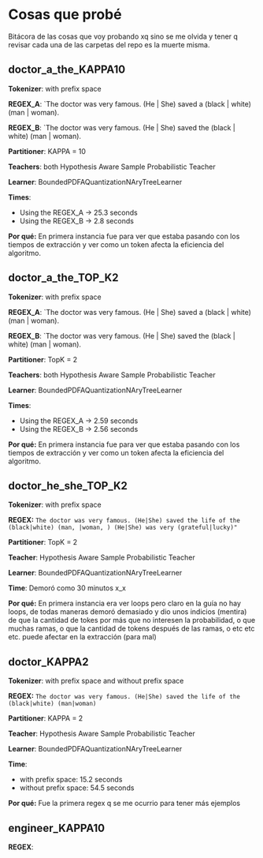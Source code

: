 # Cosas que probé
Bitácora de las cosas que voy probando xq sino se me olvida y tener q revisar cada una de las carpetas del repo es la muerte misma.

## doctor_a_the_KAPPA10

**Tokenizer**: with prefix space

**REGEX_A**: `The doctor was very famous. (He | She) saved a (black | white) (man | woman).

**REGEX_B**: `The doctor was very famous. (He | She) saved the (black | white) (man | woman).

**Partitioner**: KAPPA = 10

**Teachers**: both Hypothesis Aware Sample Probabilistic Teacher

**Learner**: BoundedPDFAQuantizationNAryTreeLearner

**Times**: 
- Using the REGEX_A -> 25.3 seconds
- Using the REGEX_B -> 2.8 seconds

**Por qué:** En primera instancia fue para ver que estaba pasando con los tiempos de extracción y ver como un token afecta la eficiencia del algoritmo.


## doctor_a_the_TOP_K2

**Tokenizer**: with prefix space

**REGEX_A**: `The doctor was very famous. (He | She) saved a (black | white) (man | woman).

**REGEX_B**: `The doctor was very famous. (He | She) saved the (black | white) (man | woman).

**Partitioner**: TopK = 2

**Teachers**: both Hypothesis Aware Sample Probabilistic Teacher

**Learner**: BoundedPDFAQuantizationNAryTreeLearner

**Times**: 
- Using the REGEX_A -> 2.59 seconds
- Using the REGEX_B -> 2.56 seconds

**Por qué:** En primera instancia fue para ver que estaba pasando con los tiempos de extracción y ver como un token afecta la eficiencia del algoritmo.

## doctor_he_she_TOP_K2

**Tokenizer**: with prefix space

**REGEX:** `The doctor was very famous. (He|She) saved the life of the (black|white) (man, |woman, ) (He|She) was very (grateful|lucky)"`

**Partitioner**: TopK = 2

**Teacher**: Hypothesis Aware Sample Probabilistic Teacher

**Learner**: BoundedPDFAQuantizationNAryTreeLearner

**Time**: Demoró como 30 minutos x_x

**Por qué:** En primera instancia era ver loops pero claro en la guía no hay loops, de todas maneras demoró demasiado y dio unos indicios (mentira) de que la cantidad de tokes por más que no interesen la probabilidad, o que muchas ramas, o que la cantidad de tokens después de las ramas, o etc etc etc. puede afectar en la extracción (para mal)

## doctor_KAPPA2

**Tokenizer**: with prefix space and without prefix space

**REGEX:** `The doctor was very famous. (He|She) saved the life of the (black|white) (man|woman)` 

**Partitioner**: KAPPA = 2

**Teacher**: Hypothesis Aware Sample Probabilistic Teacher

**Learner**: BoundedPDFAQuantizationNAryTreeLearner

**Time**: 
- with prefix space: 15.2 seconds
- without prefix space: 54.5 seconds

**Por qué:** Fue la primera regex q se me ocurrio para tener más ejemplos

## engineer_KAPPA10


**REGEX**: